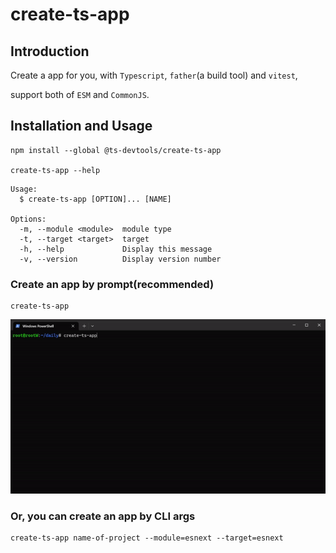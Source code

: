 # create-ts-app

## Introduction
Create a app for you, with `Typescript`, `father`(a build tool) and `vitest`,

support both of `ESM` and `CommonJS`.

## Installation and Usage
```shell
npm install --global @ts-devtools/create-ts-app

create-ts-app --help
```

```text
Usage:
  $ create-ts-app [OPTION]... [NAME]

Options:
  -m, --module <module>  module type 
  -t, --target <target>  target 
  -h, --help             Display this message 
  -v, --version          Display version number 
```

### Create an app by prompt(recommended)
```shell
create-ts-app
```
![demo](examples/creat-ts-app/create-by-prompt.gif)

### Or, you can create an app by CLI args
```shell
create-ts-app name-of-project --module=esnext --target=esnext
```
